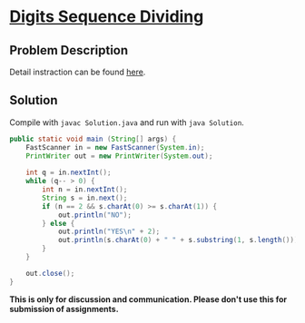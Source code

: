 # [Digits Sequence Dividing][title]

## Problem Description

Detail instraction can be found [here][title].

## Solution

Compile with `javac Solution.java` and run with `java Solution`.

```java
public static void main (String[] args) {
    FastScanner in = new FastScanner(System.in);
    PrintWriter out = new PrintWriter(System.out);
    
    int q = in.nextInt();
    while (q-- > 0) {
        int n = in.nextInt();
        String s = in.next();
        if (n == 2 && s.charAt(0) >= s.charAt(1)) {
            out.println("NO");
        } else {
            out.println("YES\n" + 2);
            out.println(s.charAt(0) + " " + s.substring(1, s.length()));
        }
    }

    out.close();
}
```


**This is only for discussion and communication. Please don't use this for submission of assignments.**

[title]: https://codeforces.com/contest/1107/problem/A